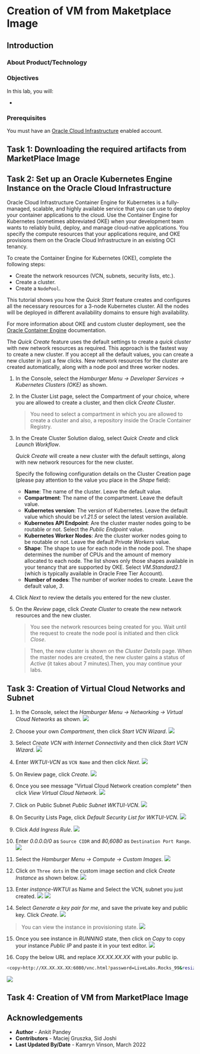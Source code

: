 # Creation of VM from Maketplace Image
## Introduction



### About Product/Technology



### Objectives

In this lab, you will:

* 

### Prerequisites

You must have an [Oracle Cloud Infrastructure](https://cloud.oracle.com/en_US/cloud-infrastructure) enabled account.

## Task 1: Downloading the required artifacts from MarketPlace Image


## Task 2: Set up an Oracle Kubernetes Engine Instance on the Oracle Cloud Infrastructure

Oracle Cloud Infrastructure Container Engine for Kubernetes is a fully-managed, scalable, and highly available service that you can use to deploy your container applications to the cloud. Use the Container Engine for Kubernetes (sometimes abbreviated OKE) when your development team wants to reliably build, deploy, and manage cloud-native applications. You specify the compute resources that your applications require, and OKE provisions them on the Oracle Cloud Infrastructure in an existing OCI tenancy.

To create the Container Engine for Kubernetes (OKE), complete the following steps:

* Create the network resources (VCN, subnets, security lists, etc.).
* Create a cluster.
* Create a `NodePool`.

This tutorial shows you how the *Quick Start* feature creates and configures all the necessary resources for a 3-node Kubernetes cluster. All the nodes will be deployed in different availability domains to ensure high availability.

For more information about OKE and custom cluster deployment, see the [Oracle Container Engine](https://docs.cloud.oracle.com/iaas/Content/ContEng/Concepts/contengoverview.htm) documentation.

The *Quick Create* feature uses the default settings to create a *quick cluster* with new network resources as required. This approach is the fastest way to create a new cluster. If you accept all the default values, you can create a new cluster in just a few clicks. New network resources for the cluster are created automatically, along with a node pool and three worker nodes.

1. In the Console, select the *Hamburger Menu -> Developer Services -> Kubernetes Clusters (OKE)* as shown.

2. In the Cluster List page, select the Compartment of your choice, where you are allowed to create a cluster, and then click *Create Cluster*.

    > You need to select a compartment in which you are allowed to create a cluster and also, a repository inside the Oracle Container Registry.

3. In the Create Cluster Solution dialog, select *Quick Create* and click *Launch Workflow*.

    *Quick Create* will create a new cluster with the default settings, along with new network resources for the new cluster.

    Specify the following configuration details on the Cluster Creation page (please pay attention to the value you place in the *Shape* field):

    * **Name**: The name of the cluster. Leave the default value.
    * **Compartment**: The name of the compartment. Leave the default value.
    * **Kubernetes version**: The version of Kubernetes. Leave the default value which should be *v1.21.5* or select the latest version available.
    * **Kubernetes API Endpoint**: Are the cluster master nodes going to be routable or not. Select the *Public Endpoint* value.
    * **Kubernetes Worker Nodes**: Are the cluster worker nodes going to be routable or not. Leave the default *Private Workers* value.
    * **Shape**: The shape to use for each node in the node pool. The shape determines the number of CPUs and the amount of memory allocated to each node. The list shows only those shapes available in your tenancy that are supported by OKE. Select *VM.Standard2.1* (which is typically available in Oracle Free Tier Account).
    * **Number of nodes**: The number of worker nodes to create. Leave the default value, *3*.

4. Click *Next* to review the details you entered for the new cluster.

5. On the *Review* page, click *Create Cluster* to create the new network resources and the new cluster.

    > You see the network resources being created for you. Wait until the request to create the node pool is initiated and then click *Close*.


    > Then, the new cluster is shown on the *Cluster Details* page. When the master nodes are created, the new cluster gains a status of *Active* (it takes about 7 minutes).Then, you may continue your labs.


## Task 3: Creation of Virtual Cloud Networks and Subnet

1. In the Console, select the *Hamburger Menu -> Networking -> Virtual Cloud Networks* as shown.
        ![](images/1.png)

2. Choose your own *Compartment*, then click *Start VCN Wizard*.
        ![](images/2.png)

3. Select *Create VCN with Internet Connectivity* and then click *Start VCN Wizard*.
        ![](images/3.png)

4. Enter *WKTUI-VCN* as `VCN Name` and then click *Next*.
        ![](images/4.png)

5. On Review page, click *Create*.
        ![](images/5.png)

6. Once you see message "Virtual Cloud Network creation complete" then click *View Virtual Cloud Network*.
        ![](images/6.png)

7. Click on Public Subnet *Public Subnet WKTUI-VCN*.
        ![](images/7.png)

8. On Security Lists Page, click *Default Security List for WKTUI-VCN*.
        ![](images/8.png)

9. Click *Add Ingress Rule*.
        ![](images/9.png)

10. Enter *0.0.0.0/0* as `Source CIDR` and *80,6080* as `Destination Port Range`.
        ![](images/10.png)

11. Select the *Hamburger Menu -> Compute -> Custom Images*.
        ![](images/11.png)

12. Click on `Three dots` in the custom image section and click *Create Instance* as shown below.
        ![](images/12.png)

13. Enter *instance-WKTUI* as Name and Select the VCN, subnet you just created.
        ![](images/13.png)
        ![](images/14.png)

14. Select *Generate a key pair for me*, and save the private key and public key. Click *Create*.
        ![](images/15.png)

>  You can view the instance in provisioning state.
        ![](images/16.png)

15. Once you see instance in *RUNNING* state, then click on *Copy* to copy your instance *Public IP* and paste it in your text editor.
        ![](images/17.png)

16. Copy the below URL and replace *XX.XX.XX.XX* with your public ip.

````bash
<copy>http://XX.XX.XX.XX:6080/vnc.html?password=LiveLabs.Rocks_99&resize=scale&quality=9&autoconnect=true&reconnect=true</copy>
````
![](images/18.png)

## Task 4: Creation of VM from MarketPlace Image


## Acknowledgements

* **Author** -  Ankit Pandey
* **Contributors** - Maciej Gruszka, Sid Joshi
* **Last Updated By/Date** - Kamryn Vinson, March 2022

